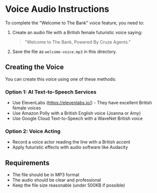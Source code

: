 # Voice Audio Instructions

To complete the "Welcome to The Bank" voice feature, you need to:

1. Create an audio file with a British female futuristic voice saying:
   > "Welcome to The Bank, Powered By Cruze Agents."

2. Save the file as `welcome-voice.mp3` in this directory.

## Creating the Voice

You can create this voice using one of these methods:

### Option 1: AI Text-to-Speech Services
- Use ElevenLabs (https://elevenlabs.io/) - They have excellent British female voices
- Use Amazon Polly with a British English voice (Joanna or Amy)
- Use Google Cloud Text-to-Speech with a WaveNet British voice

### Option 2: Voice Acting
- Record a voice actor reading the line with a British accent
- Apply futuristic effects with audio software like Audacity

## Requirements
- The file should be in MP3 format
- The audio should be clear and professional
- Keep the file size reasonable (under 500KB if possible)

